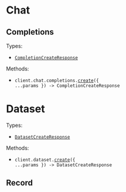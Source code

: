# Chat

## Completions

Types:

- <code><a href="./src/resources/chat/completions.ts">CompletionCreateResponse</a></code>

Methods:

- <code title="post /chat/completions">client.chat.completions.<a href="./src/resources/chat/completions.ts">create</a>({ ...params }) -> CompletionCreateResponse</code>

# Dataset

Types:

- <code><a href="./src/resources/dataset/dataset.ts">DatasetCreateResponse</a></code>

Methods:

- <code title="post /dataset">client.dataset.<a href="./src/resources/dataset/dataset.ts">create</a>({ ...params }) -> DatasetCreateResponse</code>

## Record
